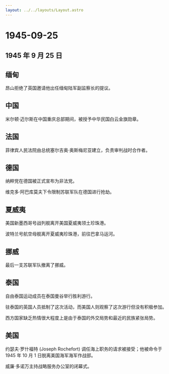 ```yaml
---
layout: ../../layouts/Layout.astro
---
```


# 1945-09-25

## 1945 年 9 月 25 日

## 缅甸

昂山拒绝了英国邀请他出任缅甸陆军副监察长的提议。

## 中国

米尔顿·迈尔斯在中国重庆总部期间，被授予中华民国白云金旗勋章。

## 法国

菲律宾人民法院由总统塞尔吉奥·奥斯梅尼亚建立，负责审判战时合作者。

## 德国

纳粹党在德国被正式宣布为非法党。

维克多·阿巴库莫夫下令限制苏联军队在德国进行抢劫。

## 夏威夷

美国新墨西哥号战列舰离开美国夏威夷领土珍珠港。

波特兰号航空母舰离开夏威夷珍珠港，前往巴拿马运河。

## 挪威

最后一支苏联军队撤离了挪威。

## 泰国

自由泰国运动成员在泰国曼谷举行胜利游行。

驻泰国的英国人员抵制了这次活动，而美国人则观察了这次游行但没有积极参加。

西方国家缺乏热情很大程度上是由于泰国的外交局势和最近的民族紧张局势。

## 美国

约瑟夫·罗什福特 (Joseph Rochefort) 调任海上职务的请求被接受；他被命令于
1945 年 10 月 1 日脱离美国海军海军作战部。

威廉·多诺万主持战略服务办公室的闭幕式。